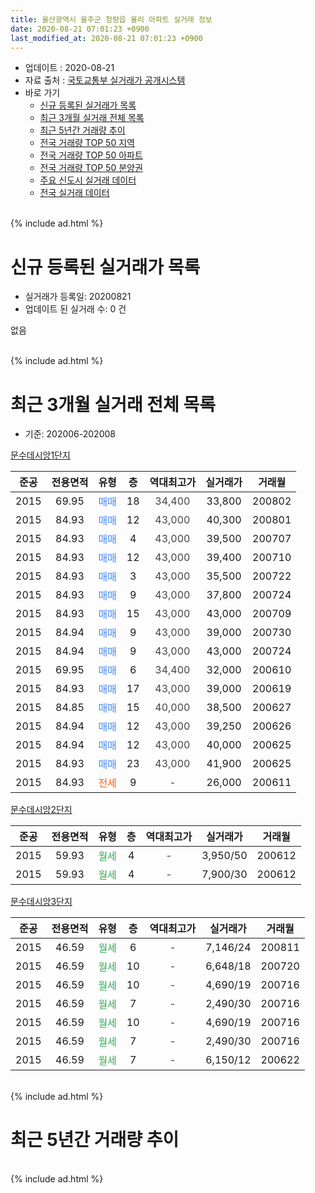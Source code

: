 ```yaml
---
title: 울산광역시 울주군 청량읍 율리 아파트 실거래 정보
date: 2020-08-21 07:01:23 +0900
last_modified_at: 2020-08-21 07:01:23 +0900
---
```


* 업데이트 : 2020-08-21
* 자료 출처 : [국토교통부 실거래가 공개시스템](http://rt.molit.go.kr)
* 바로 가기
    * [신규 등록된 실거래가 목록](#신규-등록된-실거래가-목록)
    * [최근 3개월 실거래 전체 목록](#최근-3개월-실거래-전체-목록)
    * [최근 5년간 거래량 추이](#최근-5년간-거래량-추이)
    * [전국 거래량 TOP 50 지역](https://inasie.github.io/apt-trade-info/최근-3개월-전국에서-가장-거래가-많이-발생한-지역)
    * [전국 거래량 TOP 50 아파트](https://inasie.github.io/apt-trade-info/최근-3개월-전국에서-가장-거래가-많이-발생한-아파트)
    * [전국 거래량 TOP 50 분양권](https://inasie.github.io/apt-trade-info/최근-3개월-전국에서-가장-거래가-많이-발생한-분양권)
    * [주요 신도시 실거래 데이터](https://inasie.github.io/apt-trade-info/주요-신도시)
    * [전국 실거래 데이터](https://inasie.github.io/apt-trade-info/전국)
<br>
{% include ad.html %}
<br>

# 신규 등록된 실거래가 목록
* 실거래가 등록일: 20200821
* 업데이트 된 실거래 수: 0 건

없음

<br>
{% include ad.html %}
<br>

# 최근 3개월 실거래 전체 목록
* 기준: 202006-202008


[문수데시앙1단지](https://search.naver.com/search.naver?query=%EC%9A%B8%EC%82%B0%EA%B4%91%EC%97%AD%EC%8B%9C+%EC%9A%B8%EC%A3%BC%EA%B5%B0+%EC%B2%AD%EB%9F%89%EC%9D%8D+%EC%9C%A8%EB%A6%AC+%EB%AC%B8%EC%88%98%EB%8D%B0%EC%8B%9C%EC%95%991%EB%8B%A8%EC%A7%80)

|준공|전용면적|유형|층|역대최고가|실거래가|거래월|
|:---:|:---:|:---:|:---:|:---:|:---:|:---:|
|2015|69.95|<span style="color:#4285f3">매매</span>|18|<span style="color:#444444">34,400</span>|33,800|200802|
|2015|84.93|<span style="color:#4285f3">매매</span>|12|<span style="color:#444444">43,000</span>|40,300|200801|
|2015|84.93|<span style="color:#4285f3">매매</span>|4|<span style="color:#444444">43,000</span>|39,500|200707|
|2015|84.93|<span style="color:#4285f3">매매</span>|12|<span style="color:#444444">43,000</span>|39,400|200710|
|2015|84.93|<span style="color:#4285f3">매매</span>|3|<span style="color:#444444">43,000</span>|35,500|200722|
|2015|84.93|<span style="color:#4285f3">매매</span>|9|<span style="color:#444444">43,000</span>|37,800|200724|
|2015|84.93|<span style="color:#4285f3">매매</span>|15|<span style="color:#444444">43,000</span>|43,000|200709|
|2015|84.94|<span style="color:#4285f3">매매</span>|9|<span style="color:#444444">43,000</span>|39,000|200730|
|2015|84.94|<span style="color:#4285f3">매매</span>|9|<span style="color:#444444">43,000</span>|43,000|200724|
|2015|69.95|<span style="color:#4285f3">매매</span>|6|<span style="color:#444444">34,400</span>|32,000|200610|
|2015|84.93|<span style="color:#4285f3">매매</span>|17|<span style="color:#444444">43,000</span>|39,000|200619|
|2015|84.85|<span style="color:#4285f3">매매</span>|15|<span style="color:#444444">40,000</span>|38,500|200627|
|2015|84.94|<span style="color:#4285f3">매매</span>|12|<span style="color:#444444">43,000</span>|39,250|200626|
|2015|84.94|<span style="color:#4285f3">매매</span>|12|<span style="color:#444444">43,000</span>|40,000|200625|
|2015|84.93|<span style="color:#4285f3">매매</span>|23|<span style="color:#444444">43,000</span>|41,900|200625|
|2015|84.93|<span style="color:#ff5a00">전세</span>|9|<span style="color:#444444">-</span>|26,000|200611|

[문수데시앙2단지](https://search.naver.com/search.naver?query=%EC%9A%B8%EC%82%B0%EA%B4%91%EC%97%AD%EC%8B%9C+%EC%9A%B8%EC%A3%BC%EA%B5%B0+%EC%B2%AD%EB%9F%89%EC%9D%8D+%EC%9C%A8%EB%A6%AC+%EB%AC%B8%EC%88%98%EB%8D%B0%EC%8B%9C%EC%95%992%EB%8B%A8%EC%A7%80)

|준공|전용면적|유형|층|역대최고가|실거래가|거래월|
|:---:|:---:|:---:|:---:|:---:|:---:|:---:|
|2015|59.93|<span style="color:#34a853">월세</span>|4|<span style="color:#444444">-</span>|3,950/50|200612|
|2015|59.93|<span style="color:#34a853">월세</span>|4|<span style="color:#444444">-</span>|7,900/30|200612|

[문수데시앙3단지](https://search.naver.com/search.naver?query=%EC%9A%B8%EC%82%B0%EA%B4%91%EC%97%AD%EC%8B%9C+%EC%9A%B8%EC%A3%BC%EA%B5%B0+%EC%B2%AD%EB%9F%89%EC%9D%8D+%EC%9C%A8%EB%A6%AC+%EB%AC%B8%EC%88%98%EB%8D%B0%EC%8B%9C%EC%95%993%EB%8B%A8%EC%A7%80)

|준공|전용면적|유형|층|역대최고가|실거래가|거래월|
|:---:|:---:|:---:|:---:|:---:|:---:|:---:|
|2015|46.59|<span style="color:#34a853">월세</span>|6|<span style="color:#444444">-</span>|7,146/24|200811|
|2015|46.59|<span style="color:#34a853">월세</span>|10|<span style="color:#444444">-</span>|6,648/18|200720|
|2015|46.59|<span style="color:#34a853">월세</span>|10|<span style="color:#444444">-</span>|4,690/19|200716|
|2015|46.59|<span style="color:#34a853">월세</span>|7|<span style="color:#444444">-</span>|2,490/30|200716|
|2015|46.59|<span style="color:#34a853">월세</span>|10|<span style="color:#444444">-</span>|4,690/19|200716|
|2015|46.59|<span style="color:#34a853">월세</span>|7|<span style="color:#444444">-</span>|2,490/30|200716|
|2015|46.59|<span style="color:#34a853">월세</span>|7|<span style="color:#444444">-</span>|6,150/12|200622|


<br>
{% include ad.html %}
<br>

# 최근 5년간 거래량 추이


<div style="width:100%;">
    <canvas id="deal_progress" height="200"></canvas>
</div>

<script>
new Chart(document.getElementById("deal_progress"), {
    type: 'line',
    data: {
        labels: ['201508','201509','201510','201511','201512','201601','201602','201603','201604','201605','201606','201607','201608','201609','201610','201611','201612','201701','201702','201703','201704','201705','201706','201707','201708','201709','201710','201711','201712','201801','201802','201803','201804','201805','201806','201807','201808','201809','201810','201811','201812','201901','201902','201903','201904','201905','201906','201907','201908','201909','201910','201911','201912','202001','202002','202003','202004','202005','202006','202007','202008'],
        datasets: [{
            label: '매매',
            pointRadius: 1,
            data: [0, 1, 1, 1, 1, 0, 0, 0, 0, 0, 0, 0, 0, 2, 0, 2, 0, 0, 1, 1, 3, 2, 1, 6, 3, 6, 3, 3, 0, 2, 1, 2, 0, 0, 2, 1, 1, 2, 3, 1, 0, 2, 3, 3, 2, 7, 4, 9, 1, 5, 10, 8, 6, 5, 4, 0, 1, 4, 6, 7, 2],
            borderColor: "rgba(255, 201, 14, 1)",
            backgroundColor: "rgba(255, 201, 14, 0.5)",
            fill: false,
            lineTension: 0
        },{
            label: '전월세',
            pointRadius: 1,
            data: [4, 6, 4, 0, 0, 1, 0, 1, 1, 0, 1, 1, 1, 0, 0, 1, 2, 0, 1, 0, 1, 67, 6, 5, 8, 6, 5, 2, 2, 5, 4, 7, 1, 2, 2, 7, 5, 1, 3, 5, 2, 3, 4, 2, 0, 46, 4, 8, 8, 10, 4, 4, 5, 4, 2, 1, 2, 4, 4, 5, 1],
            borderColor: "rgba(0, 141, 185, 1)",
            backgroundColor: "rgba(0, 141, 185, 0.5)",
            fill: false,
            lineTension: 0
        }
        ]
    },
    options: {
        responsive: true,
        title: {
            display: false
        },
        tooltips: {
            mode: 'index',
            intersect: false
        },
        hover: {
            mode: 'nearest',
            intersect: true
        },
        scales: {
            xAxes: [{
                display: true,
                scaleLabel: {
                    display: true,
                    labelString: '년/월'
                }
            }],
            yAxes: [{
                display: true,
                ticks: {
                    suggestedMin: 0,
                },
                scaleLabel: {
                    display: true,
                    labelString: '실거래 수'
                }
            }]
        }
    }
});

</script>


<br>
{% include ad.html %}
<br>

